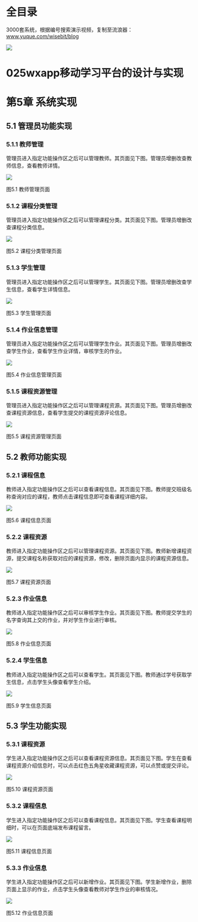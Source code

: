 # 全目录

3000套系统，根据编号搜索演示视频，复制至流浪器：www.yuque.com/wisebit/blog


![](https://bitwise.oss-cn-heyuan.aliyuncs.com/2024/11/06/qq_wechat.png)
# 025wxapp移动学习平台的设计与实现
# 第5章 系统实现
## 5.1 管理员功能实现
### 5.1.1 教师管理
管理员进入指定功能操作区之后可以管理教师。其页面见下图。管理员增删改查教师信息，查看教师详情。

![](/md/blog.016.png)

图5.1 教师管理页面
### 5.1.2 课程分类管理
管理员进入指定功能操作区之后可以管理课程分类。其页面见下图。管理员增删改查课程分类信息。

![](/md/blog.017.png)

图5.2 课程分类管理页面
### 5.1.3 学生管理
管理员进入指定功能操作区之后可以管理学生。其页面见下图。管理员增删改查学生信息，查看学生详情信息。

![](/md/blog.018.png)

图5.3 学生管理页面
### 5.1.4 作业信息管理
管理员进入指定功能操作区之后可以管理学生作业。其页面见下图。管理员增删改查学生作业，查看学生作业详情，审核学生的作业。

![](/md/blog.019.png)

图5.4 作业信息管理页面
### 5.1.5 课程资源管理
管理员进入指定功能操作区之后可以管理课程资源。其页面见下图。管理员增删改查课程资源信息，查看学生提交的课程资源评论信息。

![](/md/blog.020.png)

图5.5 课程资源管理页面
## 5.2 教师功能实现
### 5.2.1 课程信息
教师进入指定功能操作区之后可以查看课程信息。其页面见下图。教师提交班级名称查询对应的课程，教师点击课程信息即可查看课程详细内容。

![](/md/blog.021.png)

图5.6 课程信息页面
### 5.2.2 课程资源
教师进入指定功能操作区之后可以管理课程资源。其页面见下图。教师新增课程资源，提交课程名称获取对应的课程资源，修改，删除页面内显示的课程资源信息。

![](/md/blog.022.png)

图5.7 课程资源页面
### 5.2.3 作业信息
教师进入指定功能操作区之后可以审核学生作业。其页面见下图。教师提交学生的名字查询其上交的作业，并对学生作业进行审核。

![](/md/blog.023.png)

图5.8 作业信息页面
### 5.2.4 学生信息
教师进入指定功能操作区之后可以查看学生。其页面见下图。教师通过学号获取学生信息，点击学生头像查看学生介绍。

![](/md/blog.024.png)

图5.9 学生信息页面
## 5.3 学生功能实现
### 5.3.1 课程资源
学生进入指定功能操作区之后可以查看课程资源信息。其页面见下图。学生在查看课程资源介绍信息时，可以点击红色五角星收藏课程资源，可以点赞或提交评论。

![](/md/blog.025.png)

图5.10 课程资源页面
### 5.3.2 课程信息
学生进入指定功能操作区之后可以查看课程信息。其页面见下图。学生查看课程明细时，可以在页面底端发布课程留言。

![](/md/blog.026.png)

图5.11 课程信息页面
### 5.3.3 作业信息
学生进入指定功能操作区之后可以新增作业。其页面见下图。学生新增作业，删除页面上显示的作业，点击学生头像查看教师对学生作业的审核情况。

![](/md/blog.027.png)

图5.12 作业信息页面

# 









